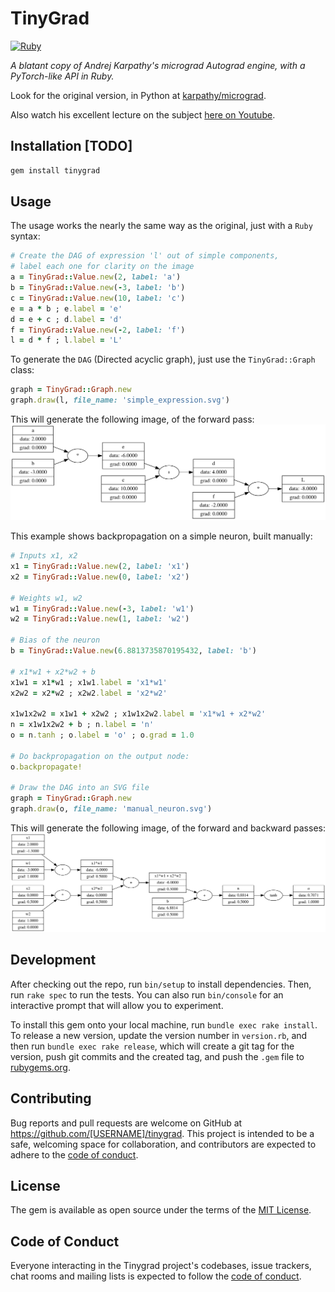 # TinyGrad
[![Ruby](https://github.com/akoskovacs/tinygrad/actions/workflows/ruby.yml/badge.svg)](https://github.com/akoskovacs/tinygrad/actions/workflows/ruby.yml)

_A blatant copy of Andrej Karpathy's micrograd Autograd engine, with a PyTorch-like API in Ruby._

Look for the original version, in Python at [karpathy/micrograd](https://github.com/karpathy/micrograd).

Also watch his excellent lecture on the subject [here on Youtube](https://www.youtube.com/watch?v=VMj-3S1tku0&ab_channel=AndrejKarpathy).


## Installation [TODO]

```sh
gem install tinygrad
```

## Usage

The usage works the nearly the same way as the original, just with a `Ruby` syntax:
```ruby
# Create the DAG of expression 'l' out of simple components,
# label each one for clarity on the image
a = TinyGrad::Value.new(2, label: 'a')
b = TinyGrad::Value.new(-3, label: 'b')
c = TinyGrad::Value.new(10, label: 'c')
e = a * b ; e.label = 'e'
d = e + c ; d.label = 'd'
f = TinyGrad::Value.new(-2, label: 'f')
l = d * f ; l.label = 'L'
```

To generate the `DAG` (Directed acyclic graph), just use the `TinyGrad::Graph` class:
```ruby
graph = TinyGrad::Graph.new
graph.draw(l, file_name: 'simple_expression.svg')
```
This will generate the following image, of the forward pass:
![Expression DAG](docs/simple_expression.svg)

This example shows backpropagation on a simple neuron, built manually:
```ruby
# Inputs x1, x2
x1 = TinyGrad::Value.new(2, label: 'x1')
x2 = TinyGrad::Value.new(0, label: 'x2')

# Weights w1, w2
w1 = TinyGrad::Value.new(-3, label: 'w1')
w2 = TinyGrad::Value.new(1, label: 'w2')

# Bias of the neuron
b = TinyGrad::Value.new(6.8813735870195432, label: 'b')

# x1*w1 + x2*w2 + b
x1w1 = x1*w1 ; x1w1.label = 'x1*w1'
x2w2 = x2*w2 ; x2w2.label = 'x2*w2'

x1w1x2w2 = x1w1 + x2w2 ; x1w1x2w2.label = 'x1*w1 + x2*w2'
n = x1w1x2w2 + b ; n.label = 'n'
o = n.tanh ; o.label = 'o' ; o.grad = 1.0

# Do backpropagation on the output node:
o.backpropagate!

# Draw the DAG into an SVG file
graph = TinyGrad::Graph.new
graph.draw(o, file_name: 'manual_neuron.svg')
```
This will generate the following image, of the forward and backward passes:
![Expression DAG](docs/manual_neuron.svg)

## Development

After checking out the repo, run `bin/setup` to install dependencies. Then, run `rake spec` to run the tests. You can also run `bin/console` for an interactive prompt that will allow you to experiment.

To install this gem onto your local machine, run `bundle exec rake install`. To release a new version, update the version number in `version.rb`, and then run `bundle exec rake release`, which will create a git tag for the version, push git commits and the created tag, and push the `.gem` file to [rubygems.org](https://rubygems.org).

## Contributing

Bug reports and pull requests are welcome on GitHub at https://github.com/[USERNAME]/tinygrad. This project is intended to be a safe, welcoming space for collaboration, and contributors are expected to adhere to the [code of conduct](https://github.com/[USERNAME]/tinygrad/blob/master/CODE_OF_CONDUCT.md).

## License

The gem is available as open source under the terms of the [MIT License](https://opensource.org/licenses/MIT).

## Code of Conduct

Everyone interacting in the Tinygrad project's codebases, issue trackers, chat rooms and mailing lists is expected to follow the [code of conduct](https://github.com/[USERNAME]/tinygrad/blob/master/CODE_OF_CONDUCT.md).

